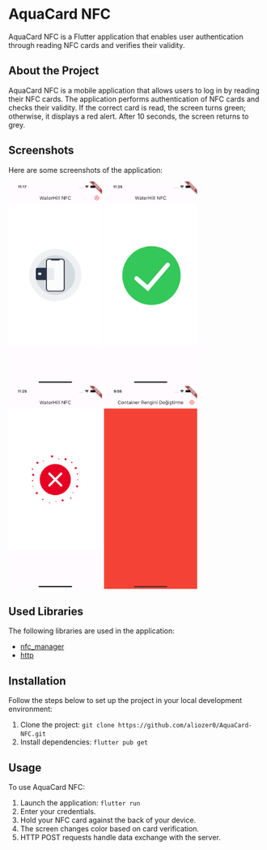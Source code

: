 # AquaCard NFC
AquaCard NFC is a Flutter application that enables user authentication through reading NFC cards and verifies their validity.

## About the Project
AquaCard NFC is a mobile application that allows users to log in by reading their NFC cards.
The application performs authentication of NFC cards and checks their validity. 
If the correct card is read, the screen turns green; otherwise, it displays a red alert. After 10 seconds, the screen returns to grey.

## Screenshots
Here are some screenshots of the application:

<img src="/assets/image/NfcDefault.png" height="400" alt="Screenshot"/>  <img src="/assets/image/NfcSuccess.png" height="400" alt="Screenshot"/>  <img src="/assets/image/NfcCancel.png" height="400" alt="Screenshot"/>  <img src="/assets/aquaCard-red.png" height="400" alt="Screenshot"/>

## Used Libraries
The following libraries are used in the application:

- [nfc_manager](https://pub.dev/packages/nfc_manager)
- [http](https://pub.dev/packages/http)

## Installation
Follow the steps below to set up the project in your local development environment:

1. Clone the project: `git clone https://github.com/aliozer0/AquaCard-NFC.git`
2. Install dependencies: `flutter pub get`

## Usage

To use AquaCard NFC:

1. Launch the application: `flutter run`
2. Enter your credentials.
3. Hold your NFC card against the back of your device.
4. The screen changes color based on card verification.
5. HTTP POST requests handle data exchange with the server.
